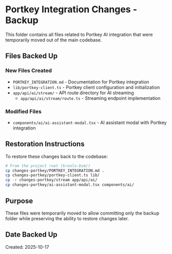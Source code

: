 # Portkey Integration Changes - Backup

This folder contains all files related to Portkey AI integration that were temporarily moved out of the main codebase.

## Files Backed Up

### New Files Created
- `PORTKEY_INTEGRATION.md` - Documentation for Portkey integration
- `lib/portkey-client.ts` - Portkey client configuration and initialization
- `app/api/ai/stream/` - API route directory for AI streaming
  - `app/api/ai/stream/route.ts` - Streaming endpoint implementation

### Modified Files
- `components/ai/ai-assistant-modal.tsx` - AI assistant modal with Portkey integration

## Restoration Instructions

To restore these changes back to the codebase:

```bash
# From the project root (kroolo-bsm/)
cp changes-portkey/PORTKEY_INTEGRATION.md .
cp changes-portkey/portkey-client.ts lib/
cp -r changes-portkey/stream app/api/ai/
cp changes-portkey/ai-assistant-modal.tsx components/ai/
```

## Purpose

These files were temporarily moved to allow committing only the backup folder while preserving the ability to restore changes later.

## Date Backed Up
Created: 2025-10-17
